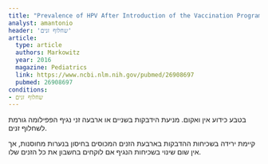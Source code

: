 ```yaml
---
title: "Prevalence of HPV After Introduction of the Vaccination Program in the United States"
analyst: amantonio
header: 'שחלוף זנים'
article:
  type: article
  authors: Markowitz
  year: 2016
  magazine: Pediatrics
  link: https://www.ncbi.nlm.nih.gov/pubmed/26908697
  pubmed: 26908697
conditions:
- שחלוף זנים
---
```


בטבע כידוע אין ואקום. מניעת הידבקות בשניים או ארבעה זני נגיף הפפילומה גורמת לשחלוף זנים.

קיימת ירידה בשכיחות ההדבקות בארבעת הזנים המכוסים בחיסון בנערות מחוסנות, אך אין שום שינוי בשכיחות הנגיף אם לוקחים בחשבון את כל הזנים שלו.
